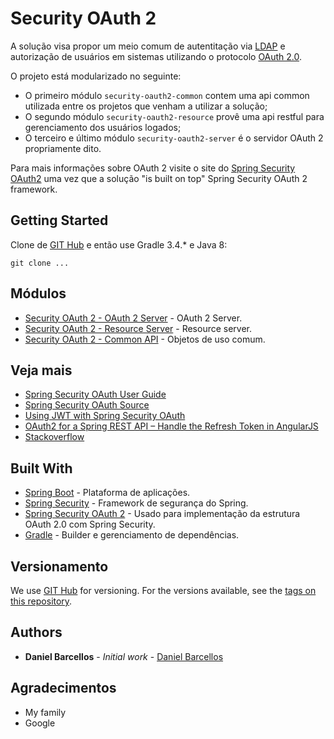 # Security OAuth 2

A solução visa propor um meio comum de autentitação via [LDAP](https://en.wikipedia.org/wiki/Lightweight_Directory_Access_Protocol) e autorização de usuários em sistemas utilizando o protocolo [OAuth 2.0](https://oauth.net/2/). 

O projeto está modularizado no seguinte: 

* O primeiro módulo `security-oauth2-common` contem uma api common utilizada entre os projetos que venham a utilizar a solução; 
* O segundo módulo `security-oauth2-resource` provê uma api restful para gerenciamento dos usuários logados; 
* O terceiro e último módulo `security-oauth2-server` é o servidor OAuth 2 propriamente dito.

Para mais informações sobre OAuth 2 visite o site do [Spring Security OAuth2](https://projects.spring.io/spring-security-oauth/docs/oauth2.html) uma vez que a solução "is built on top" Spring Security OAuth 2 framework.

## Getting Started

Clone de [GIT Hub](https://github.com/danielbarcellos/security-oauth2) e então use Gradle 3.4.* e Java 8:

```
git clone ...
```
## Módulos

* [Security OAuth 2 - OAuth 2 Server](https://github.com/danielbarcellos/security-oauth2/tree/master/security-oauth2-resource) - OAuth 2 Server.
* [Security OAuth 2 - Resource Server](https://github.com/danielbarcellos/security-oauth2/tree/master/security-oauth2-resource) - Resource server.
* [Security OAuth 2 - Common API](https://github.com/danielbarcellos/security-oauth2/tree/master/security-oauth2-common) - Objetos de uso comum.

## Veja mais

* [Spring Security OAuth User Guide](http://projects.spring.io/spring-security-oauth/docs/Home.html)
* [Spring Security OAuth Source](http://github.com/spring-projects/spring-security-oauth)
* [Using JWT with Spring Security OAuth](http://www.baeldung.com/spring-security-oauth-jwt)
* [OAuth2 for a Spring REST API – Handle the Refresh Token in AngularJS](http://www.baeldung.com/spring-security-oauth2-refresh-token-angular-js)
* [Stackoverflow](http://stackoverflow.com/questions/tagged/spring-security+spring+oauth)

## Built With

* [Spring Boot](https://projects.spring.io/spring-boot/) - Plataforma de aplicações.
* [Spring Security](https://projects.spring.io/spring-security/) - Framework de segurança do Spring.
* [Spring Security OAuth 2](http://projects.spring.io/spring-security-oauth/) - Usado para implementação da estrutura OAuth 2.0 com Spring Security.
* [Gradle](https://gradle.org/) - Builder e gerenciamento de dependências.

## Versionamento

We use [GIT Hub](https://github.com) for versioning. For the versions available, see the [tags on this repository](https://github.com/danielbarcellos/security-oauth2). 

## Authors

* **Daniel Barcellos** - *Initial work* - [Daniel Barcellos](https://github.com/danielbarcellos/security-oauth2)

## Agradecimentos

* My family
* Google
